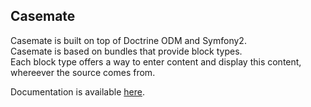 
## Casemate

Casemate is built on top of Doctrine ODM and Symfony2.  
Casemate is based on bundles that provide block types.  
Each block type offers a way to enter content and display this content, whereever the source comes from.  


Documentation is available [here](http://casemate.rtfd.org).
